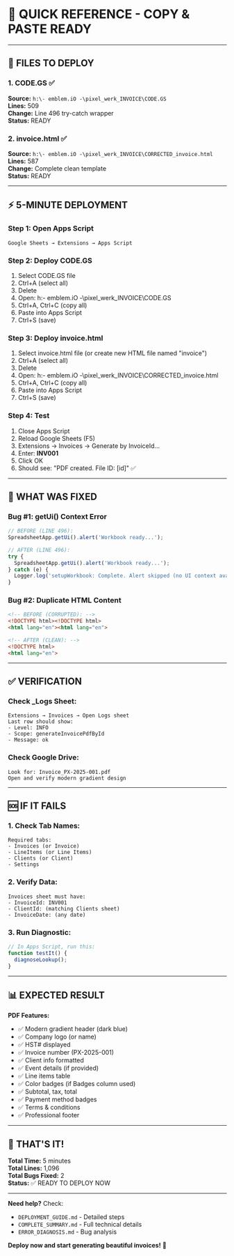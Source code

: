 # 🎯 QUICK REFERENCE - COPY & PASTE READY

---

## 📁 FILES TO DEPLOY

### 1. CODE.GS ✅
**Source:** `h:\- emblem.iO -\pixel_werk_INVOICE\CODE.GS`  
**Lines:** 509  
**Change:** Line 496 try-catch wrapper  
**Status:** READY

### 2. invoice.html ✅
**Source:** `h:\- emblem.iO -\pixel_werk_INVOICE\CORRECTED_invoice.html`  
**Lines:** 587  
**Change:** Complete clean template  
**Status:** READY

---

## ⚡ 5-MINUTE DEPLOYMENT

### Step 1: Open Apps Script
```
Google Sheets → Extensions → Apps Script
```

### Step 2: Deploy CODE.GS
1. Select CODE.GS file
2. Ctrl+A (select all)
3. Delete
4. Open: h:\- emblem.iO -\pixel_werk_INVOICE\CODE.GS
5. Ctrl+A, Ctrl+C (copy all)
6. Paste into Apps Script
7. Ctrl+S (save)

### Step 3: Deploy invoice.html
1. Select invoice.html file (or create new HTML file named "invoice")
2. Ctrl+A (select all)
3. Delete
4. Open: h:\- emblem.iO -\pixel_werk_INVOICE\CORRECTED_invoice.html
5. Ctrl+A, Ctrl+C (copy all)
6. Paste into Apps Script
7. Ctrl+S (save)

### Step 4: Test
1. Close Apps Script
2. Reload Google Sheets (F5)
3. Extensions → Invoices → Generate by InvoiceId…
4. Enter: **INV001**
5. Click OK
6. Should see: "PDF created. File ID: [id]" ✅

---

## 🐛 WHAT WAS FIXED

### Bug #1: getUi() Context Error
```javascript
// BEFORE (LINE 496):
SpreadsheetApp.getUi().alert('Workbook ready...');

// AFTER (LINE 496):
try {
  SpreadsheetApp.getUi().alert('Workbook ready...');
} catch (e) {
  Logger.log('setupWorkbook: Complete. Alert skipped (no UI context available).');
}
```

### Bug #2: Duplicate HTML Content
```html
<!-- BEFORE (CORRUPTED): -->
<!DOCTYPE html><!DOCTYPE html>
<html lang="en"><html lang="en">

<!-- AFTER (CLEAN): -->
<!DOCTYPE html>
<html lang="en">
```

---

## ✅ VERIFICATION

### Check _Logs Sheet:
```
Extensions → Invoices → Open Logs sheet
Last row should show:
- Level: INFO
- Scope: generateInvoicePdfById
- Message: ok
```

### Check Google Drive:
```
Look for: Invoice_PX-2025-001.pdf
Open and verify modern gradient design
```

---

## 🆘 IF IT FAILS

### 1. Check Tab Names:
```
Required tabs:
- Invoices (or Invoice)
- LineItems (or Line Items)
- Clients (or Client)
- Settings
```

### 2. Verify Data:
```
Invoices sheet must have:
- InvoiceId: INV001
- ClientId: (matching Clients sheet)
- InvoiceDate: (any date)
```

### 3. Run Diagnostic:
```javascript
// In Apps Script, run this:
function testIt() {
  diagnoseLookup();
}
```

---

## 📊 EXPECTED RESULT

**PDF Features:**
- ✅ Modern gradient header (dark blue)
- ✅ Company logo (or name)
- ✅ HST# displayed
- ✅ Invoice number (PX-2025-001)
- ✅ Client info formatted
- ✅ Event details (if provided)
- ✅ Line items table
- ✅ Color badges (if Badges column used)
- ✅ Subtotal, tax, total
- ✅ Payment method badges
- ✅ Terms & conditions
- ✅ Professional footer

---

## 🎯 THAT'S IT!

**Total Time:** 5 minutes  
**Total Lines:** 1,096  
**Total Bugs Fixed:** 2  
**Status:** ✅ READY TO DEPLOY NOW

---

**Need help?** Check:
- `DEPLOYMENT_GUIDE.md` - Detailed steps
- `COMPLETE_SUMMARY.md` - Full technical details
- `ERROR_DIAGNOSIS.md` - Bug analysis

**Deploy now and start generating beautiful invoices!** 🚀
